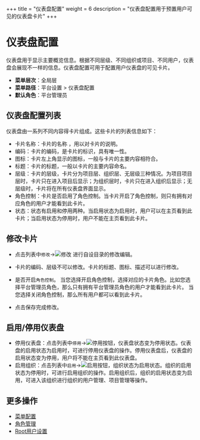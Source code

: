 +++
title = "仪表盘配置"
weight = 6
description = "仪表盘配置用于预置用户可见的仪表盘卡片"
+++

# 仪表盘配置

仪表盘用于显示主要概览信息。根据不同层级、不同组织或项目、不同用户，仪表盘会展现不一样的信息。仪表盘配置可用于配置用户仪表盘的可见卡片。

- **菜单层次**：全局层
- **菜单路径**：平台设置 > 仪表盘配置
- **默认角色**：平台管理员

## 仪表盘配置列表

仪表盘由一系列不同内容得卡片组成。这些卡片的列表信息如下：

- 卡片名称：卡片的名称 ，用以对卡片的说明。
- 编码：卡片的编码，是卡片的标识，具有唯一性。
- 图标：卡片左上角显示的图标，一般与卡片的主要内容相符合。
- 标题：卡片的标题，一般以卡片的主要内容命名。
- 层级：卡片的层级，卡片分为项目层、组织层、无层级三种情况。为项目项目层时，卡片只在进入项目后显示；为组织层时，卡片只在进入组织后显示；无层级时，卡片将在所有仪表盘界面显示。
- 角色控制：卡片是否启用了角色控制。当卡片开启了角色控制，则只有拥有对应角色的用户才能看到此卡片。
- 状态：状态有启用和停用两种。当启用状态为启用时，用户可以在主页看到此卡片；当启用状态为停用时，用户不能在主页看到此卡片。


## 修改卡片

- 点击列表中`修改`→![修改](/docs/user-guide/system-configuration/platform/image/update.png) 进行自设目录的修改编辑。

- 卡片的编码、层级不可以修改。卡片的标题、图标、描述可以进行修改。

- 是否开启`角色控制`。
当您选择开启角色控制，选择对应的卡片角色。比如您选择平台管理员角色，那么只有拥有平台管理员角色的用户才能看到此卡片。
当您选择关闭角色控制，那么所有用户都可以看到此卡片。

- 点击保存完成修改。

## 启用/停用仪表盘

- 停用仪表盘：点击列表中`停用`→![停用按钮](/docs/user-guide/system-configuration/platform/image/stop_button.png)，仪表盘状态变为停用状态。仪表盘的启用状态为启用时，可进行停用仪表盘的操作。停用仪表盘后，仪表盘的启用状态变为停用，用户将不能在主页看到此仪表盘。
- 启用组织：点击列表中`启用`→![启用按钮](/docs/user-guide/system-configuration/platform/image/start_button.png)，组织状态为启用状态。组织的启用状态为停用时，可进行启用组织的操作。启用组织后，组织的启用状态变为启用，可进入该组织进行组织的用户管理、项目管理等操作。

## 更多操作
- [菜单配置](../menu_configuration)
- [角色管理](../role)
- [Root用户设置](../rootuser)
